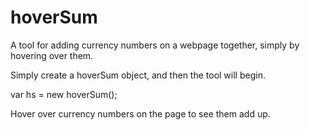 # hoverSum
A tool for adding currency numbers on a webpage together, simply by hovering over them.

Simply create a hoverSum object, and then the tool will begin.

var hs = new hoverSum();

Hover over currency numbers on the page to see them add up.

